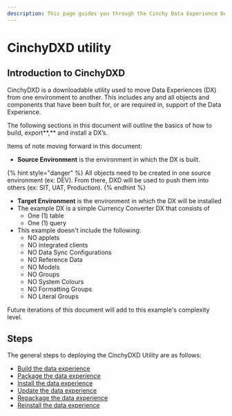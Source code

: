 ```yaml
---
description: This page guides you through the Cinchy Data Experience Deployment Utility.
---
```


# CinchyDXD utility

## Introduction to CinchyDXD

CinchyDXD is a downloadable utility used to move Data Experiences (DX) from one environment to another. This includes any and all objects and components that have been built for, or are required in, support of the Data Experience.

The following sections in this document will outline the basics of how to build, export**,** and install a DX’s.

Items of note moving forward in this document:

* **Source Environment** is the environment in which the DX is built.

{% hint style="danger" %}
All objects need to be created in one source environment (ex: DEV). From there, DXD will be used to push them into others (ex: SIT, UAT, Production).
{% endhint %}

* **Target Environment** is the environment in which the DX will be installed
* The example DX is a simple Currency Converter DX that consists of
  * One (1) table
  * One (1) query
* This example doesn't include the following:
  * NO applets
  * NO integrated clients
  * NO Data Sync Configurations
  * NO Reference Data
  * NO Models
  * NO Groups
  * NO System Colours
  * NO Formatting Groups
  * NO Literal Groups

Future iterations of this document will add to this example's complexity level.

## Steps

The general steps to deploying the CinchyDXD Utility are as follows:

* [Build the data experience](building-the-data-experience.md)
* [Package the data experience](packaging-the-data-experience.md)
* [Install the data experience](installing-the-data-experience.md)
* [Update the data experience](updating-the-data-experience.md)
* [Repackage the data experience](repackaging-the-data-experience.md)
* [Reinstall the data experience](reinstalling-the-data-experience.md)

